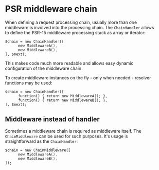 # PSR middleware chain

When defining a request processing chain, usually more than one middleware is involved into the
processing chain. The `ChainHandler` allows to define the PSR-15 middleware processing stack as 
array or iterator:

    $chain = new ChainHandler([
          new MiddlewareA(),
          new MiddlewareB(),
    ], $next); 

This makes code much more readable and allows easy dynamic configuration of the middleware chain.

To create middleware instances on the fly - only when needed - resolver functions may be used:

    $chain = new ChainHandler([
          function() { return new MiddlewareA(); },
          function() { return new MiddlewareB(); },
    ], $next); 

## Middleware instead of handler

Sometimes a middleware chain is required as middleware itself. The `ChainMiddleware` can be used
for such purposes. It's usage is straightforward as the `ChainHandler`:

    $chain = new ChainMiddleware([
          new MiddlewareA(),
          new MiddlewareB(),
    ]); 
